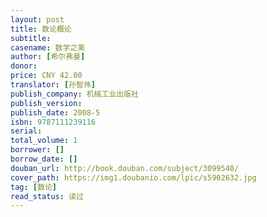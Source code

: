 ```yaml
---
layout: post
title: 数论概论
subtitle: 
casename: 数学之美
author: [希尔弗曼]
donor: 
price: CNY 42.00
translator: [孙智伟]
publish_company: 机械工业出版社
publish_version: 
publish_date: 2008-5
isbn: 9787111239116
serial: 
total_volume: 1
borrower: []
borrow_date: []
douban_url: http://book.douban.com/subject/3099540/
cover_path: https://img1.doubanio.com/lpic/s5902632.jpg
tag: [数论]
read_status: 读过
---
```


